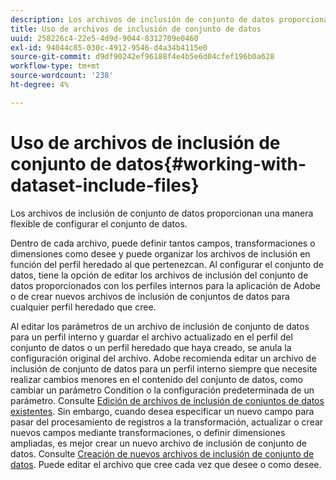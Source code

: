 ```yaml
---
description: Los archivos de inclusión de conjunto de datos proporcionan una manera flexible de configurar el conjunto de datos.
title: Uso de archivos de inclusión de conjunto de datos
uuid: 258226c4-22e5-4d9d-9044-8312709e0460
exl-id: 94044c85-030c-4912-9546-d4a34b4115e0
source-git-commit: d9df90242ef96188f4e4b5e6d04cfef196b0a628
workflow-type: tm+mt
source-wordcount: '238'
ht-degree: 4%

---
```


# Uso de archivos de inclusión de conjunto de datos{#working-with-dataset-include-files}

Los archivos de inclusión de conjunto de datos proporcionan una manera flexible de configurar el conjunto de datos.

Dentro de cada archivo, puede definir tantos campos, transformaciones o dimensiones como desee y puede organizar los archivos de inclusión en función del perfil heredado al que pertenezcan. Al configurar el conjunto de datos, tiene la opción de editar los archivos de inclusión del conjunto de datos proporcionados con los perfiles internos para la aplicación de Adobe o de crear nuevos archivos de inclusión de conjuntos de datos para cualquier perfil heredado que cree.

Al editar los parámetros de un archivo de inclusión de conjunto de datos para un perfil interno y guardar el archivo actualizado en el perfil del conjunto de datos o un perfil heredado que haya creado, se anula la configuración original del archivo. Adobe recomienda editar un archivo de inclusión de conjunto de datos para un perfil interno siempre que necesite realizar cambios menores en el contenido del conjunto de datos, como cambiar un parámetro Condition o la configuración predeterminada de un parámetro. Consulte [Edición de archivos de inclusión de conjuntos de datos existentes](../../../../home/c-dataset-const-proc/c-dataset-inc-files/c-work-dataset-inc-files/t-edit-ex-dataset-inc-files.md#task-456c04e38ebc425fb35677a6bb6aa077). Sin embargo, cuando desea especificar un nuevo campo para pasar del procesamiento de registros a la transformación, actualizar o crear nuevos campos mediante transformaciones, o definir dimensiones ampliadas, es mejor crear un nuevo archivo de inclusión de conjunto de datos. Consulte [Creación de nuevos archivos de inclusión de conjunto de datos](../../../../home/c-dataset-const-proc/c-dataset-inc-files/c-work-dataset-inc-files/t-create-new-dataset-inc-files.md#task-b29f30605c374a6ca747ac843337b06e). Puede editar el archivo que cree cada vez que desee o como desee.

